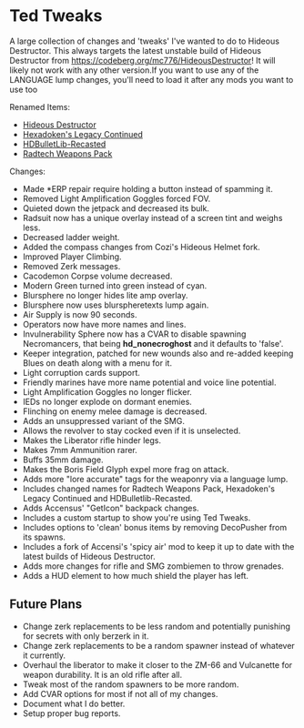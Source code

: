 # Ted Tweaks

A large collection of changes and 'tweaks' I've wanted to do to Hideous Destructor.
This always targets the latest unstable build of Hideous Destructor from <https://codeberg.org/mc776/HideousDestructor>! It will likely not work with any other version.If you want to use any of the LANGUAGE lump changes, you'll need to load it after any mods you want to use too

Renamed Items:

- [Hideous Destructor](https://codeberg.org/mc776/HideousDestructor)
- [Hexadoken's Legacy Continued](https://github.com/Gay-Snake-Squad/HexaDoken-Legacy-Continued)
- [HDBulletLib-Recasted](https://github.com/Gay-Snake-Squad/HDBulletLib-Recasted)
- [Radtech Weapons Pack](https://github.com/swampyrad/RadTechWeaponsPack)

Changes:

- Made *ERP repair require holding a button instead of spamming it.
- Removed Light Amplification Goggles forced FOV.
- Quieted down the jetpack and decreased its bulk.
- Radsuit now has a unique overlay instead of a screen tint and weighs less.
- Decreased ladder weight.
- Added the compass changes from Cozi's Hideous Helmet fork.
- Improved Player Climbing.
- Removed Zerk messages.
- Cacodemon Corpse volume decreased.
- Modern Green turned into green instead of cyan.
- Blursphere no longer hides lite amp overlay.
- Blursphere now uses blurspheretexts lump again.
- Air Supply is now 90 seconds.
- Operators now have more names and lines.
- Invulnerability Sphere now has a CVAR to disable spawning Necromancers, that being **hd_nonecroghost** and it defaults to 'false'.
- Keeper integration, patched for new wounds also and re-added keeping Blues on death along with a menu for it.
- Light corruption cards support.
- Friendly marines have more name potential and voice line potential.
- Light Amplification Goggles no longer flicker.
- IEDs no longer explode on dormant enemies.
- Flinching on enemy melee damage is decreased.
- Adds an unsuppressed variant of the SMG.
- Allows the revolver to stay cocked even if it is unselected.
- Makes the Liberator rifle hinder legs.
- Makes 7mm Ammunition rarer.
- Buffs 35mm damage.
- Makes the Boris Field Glyph expel more frag on attack.
- Adds more "lore accurate" tags for the weaponry via a language lump.
- Includes changed names for Radtech Weapons Pack, Hexadoken's Legacy Continued and HDBulletlib-Recasted.
- Adds Accensus' "GetIcon" backpack changes.
- Includes a custom startup to show you're using Ted Tweaks.
- Includes options to 'clean' bonus items by removing DecoPusher from its spawns.
- Includes a fork of Accensi's 'spicy air' mod to keep it up to date with the latest builds of Hideous Destructor.
- Adds more changes for rifle and SMG zombiemen to throw grenades.
- Adds a HUD element to how much shield the player has left.

## Future Plans

- Change zerk replacements to be less random and potentially punishing for secrets with only berzerk in it.
- Change zerk replacements to be a random spawner instead of whatever it currently.
- Overhaul the liberator to make it closer to the ZM-66 and Vulcanette for weapon durability. It is an old rifle after all.
- Tweak most of the random spawners to be more random.
- Add CVAR options for most if not all of my changes.
- Document what I do better.
- Setup proper bug reports.
